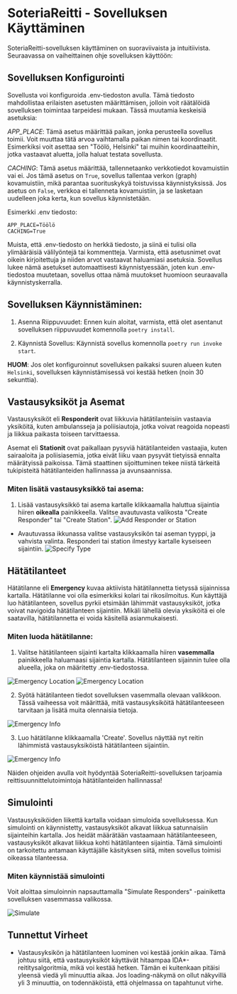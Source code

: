 # SoteriaReitti - Sovelluksen Käyttäminen

SoteriaReitti-sovelluksen käyttäminen on suoraviivaista ja intuitiivista. Seuraavassa on vaiheittainen ohje sovelluksen käyttöön:

## Sovelluksen Konfigurointi

Sovellusta voi konfiguroida .env-tiedoston avulla. Tämä tiedosto mahdollistaa erilaisten asetusten määrittämisen, jolloin voit räätälöidä sovelluksen toimintaa tarpeidesi mukaan. Tässä muutamia keskeisiä asetuksia:

_APP_PLACE_: Tämä asetus määrittää paikan, jonka perusteella sovellus toimii. Voit muuttaa tätä arvoa vaihtamalla paikan nimen tai koordinaatit. Esimerkiksi voit asettaa sen "Töölö, Helsinki" tai muihin koordinaatteihin, jotka vastaavat aluetta, jolla haluat testata sovellusta.

_CACHING_: Tämä asetus määrittää, tallennetaanko verkkotiedot kovamuistiin vai ei. Jos tämä asetus on `True`, sovellus tallentaa verkon (graph) kovamuistiin, mikä parantaa suorituskykyä toistuvissa käynnistyksissä. Jos asetus on `False`, verkkoa ei tallenneta kovamuistiin, ja se lasketaan uudelleen joka kerta, kun sovellus käynnistetään.

Esimerkki .env tiedosto:

```
APP_PLACE=Töölö
CACHING=True
```

Muista, että .env-tiedosto on herkkä tiedosto, ja siinä ei tulisi olla ylimääräisiä välilyöntejä tai kommentteja. Varmista, että asetusnimet ovat oikein kirjoitettuja ja niiden arvot vastaavat haluamiasi asetuksia. Sovellus lukee nämä asetukset automaattisesti käynnistyessään, joten kun .env-tiedostoa muutetaan, sovellus ottaa nämä muutokset huomioon seuraavalla käynnistyskerralla.

## Sovelluksen Käynnistäminen:

1. Asenna Riippuvuudet:
   Ennen kuin aloitat, varmista, että olet asentanut sovelluksen riippuvuudet komennolla `poetry install`.

2. Käynnistä Sovellus:
   Käynnistä sovellus komennolla `poetry run invoke start`.

**HUOM**: Jos olet konfiguroinnut sovelluksen paikaksi suuren alueen kuten `Helsinki`, sovelluksen käynnistämisessä voi kestää hetken (noin 30 sekunttia).

## Vastausyksiköt ja Asemat

Vastausyksiköt eli **Responderit** ovat liikkuvia hätätilanteisiin vastaavia yksiköitä, kuten ambulansseja ja poliisiautoja, jotka voivat reagoida nopeasti ja liikkua paikasta toiseen tarvittaessa.

Asemat eli **Stationit** ovat paikallaan pysyviä hätätilanteiden vastaajia, kuten sairaaloita ja poliisiasemia, jotka eivät liiku vaan pysyvät tietyissä ennalta määrätyissä paikoissa. Tämä staattinen sijoittuminen tekee niistä tärkeitä tukipisteitä hätätilanteiden hallinnassa ja avunsaannissa.

### Miten lisätä vastausyksikkö tai asema:

1.  Lisää vastausyksikkö tai asema kartalle klikkaamalla haluttua sijaintia hiiren **oikealla** painikkeella. Valitse avautuvasta valikosta "Create Responder" tai "Create Station".
    ![Add Responder or Station](./images/add_responder_1.png)

-   Avautuvassa ikkunassa valitse vastausyksikön tai aseman tyyppi, ja vahvista valinta. Responderi tai station ilmestyy kartalle kyseiseen sijaintiin.
    ![Specify Type](./images/add_responder_2.png)

## Hätätilanteet

Hätätilanne eli **Emergency** kuvaa aktiivista hätätilannetta tietyssä sijainnissa kartalla. Hätätilanne voi olla esimerkiksi kolari tai rikosilmoitus. Kun käyttäjä luo hätätilanteen, sovellus pyrkii etsimään lähimmät vastausyksiköt, jotka voivat navigoida hätätilanteen sijaintiin. Mikäli lähellä olevia yksiköitä ei ole saatavilla, hätätilannetta ei voida käsitellä asianmukaisesti.

### Miten luoda hätätilanne:

1. Valitse hätätilanteen sijainti kartalta klikkaamalla hiiren **vasemmalla** painikkeella haluamaasi sijaintia kartalla. Hätätilanteen sijainnin tulee olla alueella, joka on määritetty .env-tiedostossa.

![Emergency Location](./images/emergency_1.png)
![Emergency Location](./images/emergency_2.png)

2. Syötä hätätilanteen tiedot sovelluksen vasemmalla olevaan valikkoon. Tässä vaiheessa voit määrittää, mitä vastausyksiköitä hätätilanteeseen tarvitaan ja lisätä muita olennaisia tietoja.

![Emergency Info](./images/emergency_3.png)

3. Luo hätätilanne klikkaamalla 'Create'. Sovellus näyttää nyt reitin lähimmistä vastausyksiköistä hätätilanteen sijaintiin.

![Emergency Info](./images/emergency_4.png)

Näiden ohjeiden avulla voit hyödyntää SoteriaReitti-sovelluksen tarjoamia reittisuunnittelutoimintoja hätätilanteiden hallinnassa!

## Simulointi

Vastausyksiköiden liikettä kartalla voidaan simuloida sovelluksessa. Kun simulointi on käynnistetty, vastausyksiköt alkavat liikkua satunnaisiin sijainteihin kartalla. Jos heidät määrätään vastaamaan hätätilanteeseen, vastausyksiköt alkavat liikkua kohti hätätilanteen sijaintia. Tämä simulointi on tarkoitettu antamaan käyttäjälle käsityksen siitä, miten sovellus toimisi oikeassa tilanteessa.

### Miten käynnistää simulointi

Voit aloittaa simuloinnin napsauttamalla "Simulate Responders" -painiketta sovelluksen vasemmassa valikossa.

![Simulate](./images/simulate.png)

## Tunnettut Virheet

-   Vastausyksikön ja hätätilanteen luominen voi kestää jonkin aikaa. Tämä johtuu siitä, että vastausyksiköt käyttävät hitaampaa IDA\*-reititysalgoritmia, mikä voi kestää hetken. Tämän ei kuitenkaan pitäisi yleensä viedä yli minuuttia aikaa. Jos loading-näkymä on ollut näkyvillä yli 3 minuuttia, on todennäköistä, että ohjelmassa on tapahtunut virhe.
